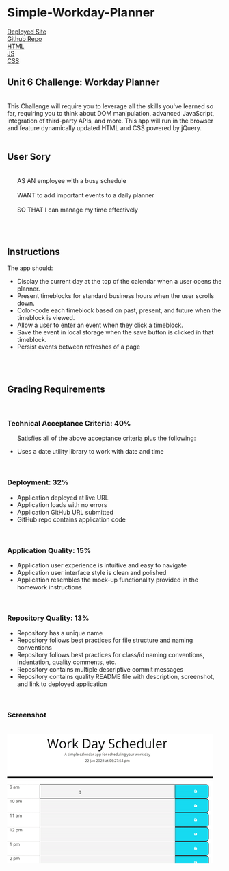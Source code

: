 
<h1>Simple-Workday-Planner</h1>

[Deployed Site](https://damianfearon.github.io/Simple-Workday-Planner/)</br>
[Github Repo](https://github.com/damianfearon/Simple-Workday-Planner)</br>
[HTML](https://github.com/damianfearon/Simple-Workday-Planner/blob/main/index.html)</br>
[JS](https://github.com/damianfearon/Simple-Workday-Planner/tree/main/assets/js)</br>
[CSS](https://github.com/damianfearon/Simple-Workday-Planner/tree/main/assets/css)</br>


<h2>Unit 6 Challenge: Workday Planner </h2> 
<br> This Challenge will require you to leverage all the skills you've learned so far, requiring you to think about DOM manipulation, advanced JavaScript, integration of third-party APIs, and more. This app will run in the browser and feature dynamically updated HTML and CSS powered by jQuery. </br>
<br>
<h2>User Sory</h2>
<ul>
<br> AS AN employee with a busy schedule </br>
<br> WANT to add important events to a daily planner </br>
<br> SO THAT I can manage my time effectively </ul> </br>
<br>
<h2>Instructions</h2>
The app should:
<ul>

<li>Display the current day at the top of the calendar when a user opens the planner.</li>

<li>Present timeblocks for standard business hours when the user scrolls down.</li>

<li>Color-code each timeblock based on past, present, and future when the timeblock is viewed.</li>

<li>Allow a user to enter an event when they click a timeblock.</li>

<li>Save the event in local storage when the save button is clicked in that timeblock.</li>

<li>Persist events between refreshes of a page </li> </br>


</ul>
 <br>

<h2>Grading Requirements</h2>
 <br>

<h3>Technical Acceptance Criteria: 40%</h3>

<ul>

Satisfies all of the above acceptance criteria plus the following:

<li>Uses a date utility library to work with date and time</li>
</ul>
 <br>

<h3>Deployment: 32%</h3>

<ul>

<li>Application deployed at live URL</li>

<li>Application loads with no errors</li>

<li>Application GitHub URL submitted</li>

<li>GitHub repo contains application code</li>

</ul>
 <br>

<h3>Application Quality: 15%</h3>

<ul>

<li>Application user experience is intuitive and easy to navigate</li>

<li>Application user interface style is clean and polished</li>

<li>Application resembles the mock-up functionality provided in the homework instructions</li>
</ul>
 <br>

<h3>Repository Quality: 13%</h3>

<ul>

<li>Repository has a unique name</li>

<li>Repository follows best practices for file structure and naming conventions</li>

<li>Repository follows best practices for class/id naming conventions, indentation, quality comments, etc.</li>

<li>Repository contains multiple descriptive commit messages</li>

<li>Repository contains quality README file with description, screenshot, and link to deployed application</li>
</ul>
<br> 



<h3>Screenshot</h3>
<br> 
<img
  src="assets\screenshot\screenshot.gif"
  alt="Alt text"
  title="Optional title"
  style="display: inline-block; margin: 0 auto; max-width: 500px">